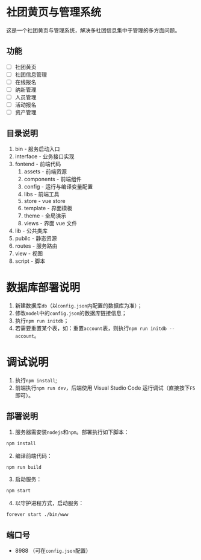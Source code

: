 # 社团黄页与管理系统
这是一个社团黄页与管理系统，解决多社团信息集中于管理的多方面问题。

## 功能

- [ ] 社团黄页
- [ ] 社团信息管理
- [ ] 在线报名
- [ ] 纳新管理
- [ ] 人员管理
- [ ] 活动报名
- [ ] 资产管理

## 目录说明
1. bin - 服务启动入口  
2. interface - 业务接口实现   
3. fontend - 前端代码  
    1. assets - 前端资源  
    2. components - 前端组件
    3. config - 运行与编译变量配置
    4. libs - 前端工具
    5. store - vue store
    6. template - 界面模板
    7. theme - 全局演示
    8. views - 界面 vue 文件
4. lib - 公共类库  
5. pubilc - 静态资源  
6. routes - 服务路由  
7. view - 视图  
8. script - 脚本  

# 数据库部署说明
1. 新建数据库`db`（以`config.json`内配置的数据库为准）；  
2. 修改`model`中的`config.json`的数据库链接信息；  
3. 执行`npm run initdb`；
4. 若需要重置某个表，如：重置`account`表，则执行`npm run initdb -- account`。

# 调试说明
1. 执行`npm install`;
2. 前端执行`npm run dev`，后端使用 Visual Studio Code 运行调试（直接按下`F5`即可）。

## 部署说明
1. 服务器需安装`nodejs`和`npm`。部署执行如下脚本：
```bash
npm install
```
2. 编译前端代码：  
```bash
npm run build
```
3. 启动服务：
```bash
npm start
```
4. 以守护进程方式，启动服务：
```bash
forever start ./bin/www
```

## 端口号
- 8988 （可在`config.json`配置）
